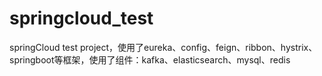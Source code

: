 # springcloud_test
springCloud test project，使用了eureka、config、feign、ribbon、hystrix、springboot等框架，使用了组件：kafka、elasticsearch、mysql、redis
